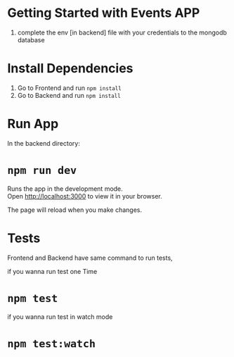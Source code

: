 # Getting Started with Events APP

1. complete the env [in backend] file with your credentials to the mongodb database

# Install Dependencies

1. Go to Frontend and run `npm install`
2. Go to Backend and run `npm install`

# Run App

In the backend directory:

# `npm run dev`

Runs the app in the development mode.\
Open [http://localhost:3000](http://localhost:3000) to view it in your browser.

The page will reload when you make changes.

# Tests

Frontend and Backend have same command to run tests,

if you wanna run test one Time

# `npm test`

if you wanna run test in watch mode

# `npm test:watch`

